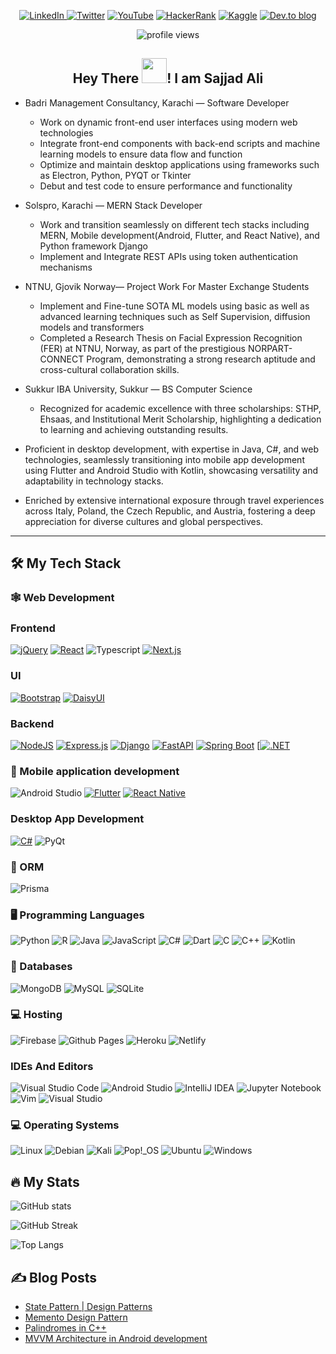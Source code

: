 <div id="badges" align="center">

[![LinkedIn](https://img.shields.io/badge/linkedin-%230077B5.svg?style=for-the-badge&logo=linkedin&logoColor=white)
](https://www.linkedin.com/in/sajjad-ali-b428b6198)
[![Twitter](https://img.shields.io/badge/Twitter-%231DA1F2.svg?style=for-the-badge&logo=Twitter&logoColor=white)](https://twitter.com/ali_imsajjad)
[![YouTube](https://img.shields.io/badge/YouTube-%23FF0000.svg?style=for-the-badge&logo=YouTube&logoColor=white)](https://www.youtube.com/channel/UCXfYIIBvk2e4H60BdKoznRA)
[![HackerRank](https://img.shields.io/badge/-Hackerrank-2EC866?style=for-the-badge&logo=HackerRank&logoColor=white)](https://www.hackerrank.com/sajjad_bscsf19)
[![Kaggle](https://img.shields.io/badge/Kaggle-035a7d?style=for-the-badge&logo=kaggle&logoColor=white)](https://www.kaggle.com/sajjadali786)
[![Dev.to blog](https://img.shields.io/badge/dev.to-0A0A0A?style=for-the-badge&logo=dev.to&logoColor=white)](https://dev.to/sajjadali54)

  <p align="center">
    <img 
      src="https://komarev.com/ghpvc/?username=SajjadAli54&style=flat-square&color=blue" 
      alt="profile views"/>
  </p>

</div>

<h2 align="center">
  Hey There
  <img 
    src="https://media.giphy.com/media/hvRJCLFzcasrR4ia7z/giphy.gif" 
    width="40px"/>! I am Sajjad Ali
</h2>

- Badri Management Consultancy, Karachi — Software Developer
  - Work on dynamic front-end user interfaces using modern web technologies
  - Integrate front-end components with back-end scripts and machine learning
models to ensure data flow and function
  - Optimize and maintain desktop applications using frameworks such as
Electron, Python, PYQT or Tkinter
  - Debut and test code to ensure performance and functionality

- Solspro, Karachi — MERN Stack Developer
  - Work and transition seamlessly on different tech stacks including MERN, Mobile development(Android, Flutter, and React Native), and Python framework Django
  - Implement and Integrate REST APIs using token authentication mechanisms

- NTNU, Gjovik Norway— Project Work For Master Exchange Students
  - Implement and Fine-tune SOTA ML models using basic as well as advanced learning techniques such as Self Supervision, diffusion models and transformers
  - Completed a Research Thesis on Facial Expression Recognition (FER) at NTNU, Norway, as part of the prestigious NORPART-CONNECT Program, demonstrating a strong research aptitude and cross-cultural collaboration skills.

- Sukkur IBA University, Sukkur — BS Computer Science
  - Recognized for academic excellence with three scholarships: STHP, Ehsaas, and Institutional Merit Scholarship, highlighting a dedication to learning and achieving outstanding results.

- Proficient in desktop development, with expertise in Java, C#, and web technologies, seamlessly transitioning into mobile app development using Flutter and Android Studio with Kotlin, showcasing versatility and adaptability in technology stacks.

- Enriched by extensive international exposure through travel experiences across Italy, Poland, the Czech Republic, and Austria, fostering a deep appreciation for diverse cultures and global perspectives.

---

## 🛠️ My Tech Stack

### 🕸️ Web Development

### Frontend

[![jQuery](https://img.shields.io/badge/jQuery-0769AD?logo=jquery&logoColor=fff)](#)
[![React](https://img.shields.io/badge/React-%2320232a.svg?logo=react&logoColor=%2361DAFB)](#)
![Typescript](https://img.shields.io/badge/typescript-%2320232a.svg?style=for-the-badge&logo=typescript&logoColor=%2361DAFB)
[![Next.js](https://img.shields.io/badge/Next.js-black?logo=next.js&logoColor=white)](#)

### UI

[![Bootstrap](https://img.shields.io/badge/Bootstrap-7952B3?logo=bootstrap&logoColor=fff)](#)
[![DaisyUI](https://img.shields.io/badge/DaisyUI-5A0EF8?logo=daisyui&logoColor=fff)](#)


### Backend

[![NodeJS](https://img.shields.io/badge/Node.js-6DA55F?logo=node.js&logoColor=white)](#)
[![Express.js](https://img.shields.io/badge/Express.js-%23404d59.svg?logo=express&logoColor=%2361DAFB)](#)
[![Django](https://img.shields.io/badge/Django-%23092E20.svg?logo=django&logoColor=white)](#)
[![FastAPI](https://img.shields.io/badge/FastAPI-009485.svg?logo=fastapi&logoColor=white)](#)
[![Spring Boot](https://img.shields.io/badge/Spring%20Boot-6DB33F?logo=springboot&logoColor=fff)](#)
[[![.NET](https://img.shields.io/badge/.NET-512BD4?logo=dotnet&logoColor=fff)](#)

### 📱 Mobile application development

![Android Studio](https://img.shields.io/badge/android-%23ED8B00.svg?style=for-the-badge&logo=android&logoColor=white)
[![Flutter](https://img.shields.io/badge/Flutter-02569B?logo=flutter&logoColor=fff)](#)
[![React Native](https://img.shields.io/badge/React_Native-%2320232a.svg?logo=react&logoColor=%2361DAFB)](#)

### Desktop App Development

[![C#](https://custom-icon-badges.demolab.com/badge/C%23-%23239120.svg?logo=cshrp&logoColor=white)](#)
![PyQt]()


### :ledger: ORM

![Prisma](https://img.shields.io/badge/Prisma-3982CE?style=for-the-badge&logo=Prisma&logoColor=white)

### 🖥️ Programming Languages

![Python](https://img.shields.io/badge/Python-3776AB?logo=python&logoColor=fff)
![R](https://img.shields.io/badge/R-%23276DC3.svg?logo=r&logoColor=white)
![Java](https://img.shields.io/badge/Java-%23ED8B00.svg?logo=openjdk&logoColor=white)
![JavaScript](https://img.shields.io/badge/JavaScript-F7DF1E?logo=javascript&logoColor=000)
![C#](https://img.shields.io/badge/c%23-%23239120.svg?style=for-the-badge&logo=csharp&logoColor=white)
![Dart](https://img.shields.io/badge/dart-%230175C2.svg?style=for-the-badge&logo=dart&logoColor=white)
![C](https://img.shields.io/badge/c-%2300599C.svg?style=for-the-badge&logo=c&logoColor=white)
![C++](https://img.shields.io/badge/c++-%2300599C.svg?style=for-the-badge&logo=c%2B%2B&logoColor=white)
![Kotlin](https://img.shields.io/badge/kotlin-%237F52FF.svg?style=for-the-badge&logo=kotlin&logoColor=white)

### 🏪 Databases

![MongoDB](https://img.shields.io/badge/MongoDB-%234ea94b.svg?style=for-the-badge&logo=mongodb&logoColor=white)
![MySQL](https://img.shields.io/badge/mysql-4479A1.svg?style=for-the-badge&logo=mysql&logoColor=white)
![SQLite](https://img.shields.io/badge/sqlite-%2307405e.svg?style=for-the-badge&logo=sqlite&logoColor=white)

### :computer: Hosting

![Firebase](https://img.shields.io/badge/firebase-%23039BE5.svg?style=for-the-badge&logo=firebase)
![Github Pages](https://img.shields.io/badge/github%20pages-121013?style=for-the-badge&logo=github&logoColor=white)
![Heroku](https://img.shields.io/badge/heroku-%23430098.svg?style=for-the-badge&logo=heroku&logoColor=white)
![Netlify](https://img.shields.io/badge/netlify-%23000000.svg?style=for-the-badge&logo=netlify&logoColor=#00C7B7)

### IDEs And Editors

![Visual Studio Code](https://img.shields.io/badge/Visual%20Studio%20Code-0078d7.svg?style=for-the-badge&logo=visual-studio-code&logoColor=white)
![Android Studio](https://img.shields.io/badge/android%20studio-346ac1?style=for-the-badge&logo=android%20studio&logoColor=white)
![IntelliJ IDEA](https://img.shields.io/badge/IntelliJIDEA-000000.svg?style=for-the-badge&logo=intellij-idea&logoColor=white)
![Jupyter Notebook](https://img.shields.io/badge/jupyter-%23FA0F00.svg?style=for-the-badge&logo=jupyter&logoColor=white)
![Vim](https://img.shields.io/badge/VIM-%2311AB00.svg?style=for-the-badge&logo=vim&logoColor=white)
![Visual Studio](https://img.shields.io/badge/Visual%20Studio-5C2D91.svg?style=for-the-badge&logo=visual-studio&logoColor=white)

### :computer: Operating Systems

![Linux](https://img.shields.io/badge/Linux-FCC624?style=for-the-badge&logo=linux&logoColor=black)
![Debian](https://img.shields.io/badge/Debian-D70A53?style=for-the-badge&logo=debian&logoColor=white)
![Kali](https://img.shields.io/badge/Kali-268BEE?style=for-the-badge&logo=kalilinux&logoColor=white)
![Pop!_OS](https://img.shields.io/badge/Pop!_OS-48B9C7?style=for-the-badge&logo=Pop!_OS&logoColor=white)
![Ubuntu](https://img.shields.io/badge/Ubuntu-E95420?style=for-the-badge&logo=ubuntu&logoColor=white)
![Windows](https://img.shields.io/badge/Windows-0078D6?style=for-the-badge&logo=windows&logoColor=white)

## 🔥 My Stats

![GitHub stats](https://github-readme-stats-sigma-five.vercel.app/api?username=SajjadAli54&show_icons=true&theme=blue-green&count_private=true)

![GitHub Streak](http://github-readme-streak-stats.herokuapp.com?user=SajjadAli54&theme=blue-green)

![Top Langs](https://github-readme-stats.vercel.app/api/top-langs/?username=SajjadAli54&theme=blue-green&langs_count=8&layout=compact)

## ✍️ Blog Posts

<!-- BLOG-POST-LIST:START -->
- [State Pattern | Design Patterns](https://dev.to/sajjadali/state-pattern-design-patterns-4h5i)
- [Memento Design Pattern](https://dev.to/sajjadali/memento-design-pattern-4b64)
- [Palindromes in C++](https://dev.to/sajjadali/palindrome-in-c-4po5)
- [MVVM Architecture in Android development](https://dev.to/sajjadali/mvvm-architecture-in-android-development-5eio)
<!-- BLOG-POST-LIST:END -->
